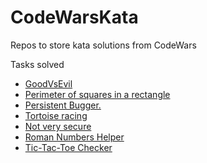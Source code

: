 # CodeWarsKata
Repos to store kata solutions from CodeWars


Tasks solved

- [GoodVsEvil](https://www.codewars.com/kata/52761ee4cffbc69732000738/java)
- [Perimeter of squares in a rectangle](https://www.codewars.com/kata/559a28007caad2ac4e000083)
- [Persistent Bugger.](https://www.codewars.com/kata/55bf01e5a717a0d57e0000ec)
- [Tortoise racing](https://www.codewars.com/kata/55e2adece53b4cdcb900006c/train/)
- [Not very secure](https://www.codewars.com/kata/526dbd6c8c0eb53254000110)
- [Roman Numbers Helper](https://www.codewars.com/kata/51b66044bce5799a7f000003)
- [Tic-Tac-Toe Checker](https://www.codewars.com/kata/525caa5c1bf619d28c000335)
